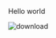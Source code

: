Hello world

![download](https://user-images.githubusercontent.com/77379218/149262619-41ca6d8f-7c85-4589-a8b9-47d51cb65639.jpg)
